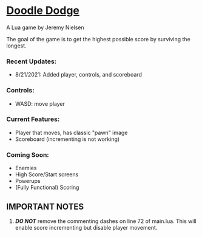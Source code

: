 # [Doodle Dodge](https://github.com/chessguy1405/doodle-dodge)

A Lua game by Jeremy Nielsen

The goal of the game is to get the highest possible score by surviving the longest.

### Recent Updates:  
- 8/21/2021: Added player, controls, and scoreboard  

### Controls:  
- WASD: move player  

### Current Features:  
- Player that moves, has classic "pawn" image
- Scoreboard (incrementing is not working)

### Coming Soon:  
- Enemies  
- High Score/Start screens  
- Powerups  
- (Fully Functional) Scoring 

## IMPORTANT NOTES
1. ***DO NOT*** remove the commenting dashes on line 72 of main.lua.
	This will enable score incrementing but disable player movement.